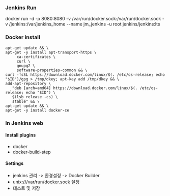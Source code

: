 ### Jenkins Run
docker run -d -p 8080:8080 -v /var/run/docker.sock:/var/run/docker.sock -v /jenkins:/var/jenkins_home --name jm_jenkins -u root jenkins/jenkins:lts

### Docker install
```Shell
apt-get update && \
apt-get -y install apt-transport-https \
     ca-certificates \
     curl \
     gnupg2 \
     software-properties-common && \
curl -fsSL https://download.docker.com/linux/$(. /etc/os-release; echo "$ID")/gpg > /tmp/dkey; apt-key add /tmp/dkey && \
add-apt-repository \
   "deb [arch=amd64] https://download.docker.com/linux/$(. /etc/os-release; echo "$ID") \
   $(lsb_release -cs) \
   stable" && \
apt-get update && \
apt-get -y install docker-ce
```

### In Jenkins web
#### Install plugins
* docker
* docker-build-step

#### Settings
*  jenkins 관리 -> 환경설정 -> Docker Builder
*  unix:///var/run/docker.sock 설정
*  테스트 및 저장
